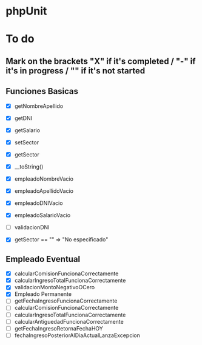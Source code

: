# phpUnit

# To do

## Mark on the brackets "X" if it's completed / "-" if it's in progress / "" if it's not started

## Funciones Basicas
- [X] getNombreApellido
- [X] getDNI
- [X] getSalario
- [X] setSector
- [X] getSector
- [X] __toString()
- [X] empleadoNombreVacio 
- [X] empleadoApellidoVacio
- [X] empleadoDNIVacio
- [X] empleadoSalarioVacio
- [ ] validacionDNI
- [X] getSector == "" => "No especificado"


## Empleado Eventual
-  [X] calcularComisionFuncionaCorrectamente
-  [X] calcularIngresoTotalFuncionaCorrectamente
-  [X] validacionMontoNegativoOCero
-  [X] Empleado Permanente
-  [ ] getFechaIngresoFuncionaCorrectamente
-  [ ] calcularComisionFuncionaCorrectamente
-  [ ] calcularIngresoTotalFuncionaCorrectamente
-  [ ] calcularAntiguedadFuncionaCorrectamente
-  [ ] getFechaIngresoRetornaFechaHOY
-  [ ] fechaIngresoPosteriorAlDiaActualLanzaExcepcion
